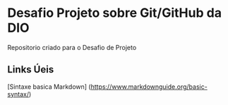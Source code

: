 # Desafio Projeto sobre Git/GitHub da DIO
Repositorio criado para o Desafio de Projeto

## Links Úeis
[Sintaxe basica Markdown] (https://www.markdownguide.org/basic-syntax/)
